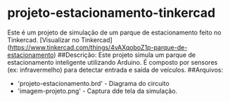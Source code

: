 # projeto-estacionamento-tinkercad

Este é um projeto de simulação de um parque de estacionamento feito no Tinkercad.
[Visualizar no Tinkercad] (https://www.tinkercad.com/things/4vAXqoboZ1p-parque-de-estacionamento)
##Descrição:
Este projeto simula um parque de estacionamento inteligente utilizando Arduino. É composto por sensores (ex: infravermelho) para detectar entrada e saída de veículos.
##Arquivos:
- 'projeto-estacionamento.brd' - Diagrama do circuito
- 'imagem-projeto.png' - Captura dde tela da simulação.
